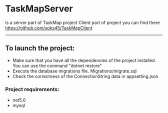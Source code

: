 # TaskMapServer
is a server part of TaskMap project
Client part of project you can find there
https://github.com/soks45/TaskMapClient

_____________________

## To launch the project:
+ Make sure that you have all the dependencies of the project installed. You can use the command "dotnet restore"
+ Execute the database migrations file. Migrations/migrate.sql
+ Check the correctness of the ConnectionString data in appsetting.json

### Project requirements:
+ net5.0
+ mysql

